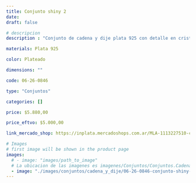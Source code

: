 ```yaml
---
title: Conjunto shiny 2
date: 
draft: false

# descripcion
description : "Conjunto de cadena y dije plata 925 con detalle en cristal. Largo de cadena 40, 45 o 50 cm a elección."

materials: Plata 925

color: Plateado

dimensions: ""

code: 06-26-0846

type: "Conjuntos"

categories: []

price: $5.880,00

price_eftvo: $5.000,00

link_mercado_shop: https://inplata.mercadoshops.com.ar/MLA-1113227510-conjunto-cadena-y-dije-de-plata-925-shiny-2-_JM

# Images
# first image will be shown in the product page
images:
  # - image: "images/path_to_image"
  # La ubicacion de las imagenes es imagenes/Conjuntos/Conjuntos.Cadena y Dije/06-26-0846-conjunto-shiny-2
  - image: "./images/conjuntos/cadena_y_dije/06-26-0846-conjunto-shiny-2.jpg"
---
```

